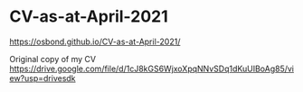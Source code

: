 # CV-as-at-April-2021
https://osbond.github.io/CV-as-at-April-2021/

Original copy of my CV
https://drive.google.com/file/d/1cJ8kGS6WjxoXpqNNvSDq1dKuUIBoAg85/view?usp=drivesdk
